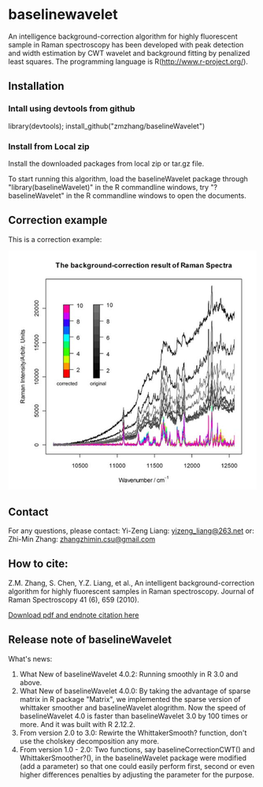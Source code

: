 # baselinewavelet

An intelligence background-correction algorithm for highly fluorescent sample in Raman spectroscopy has been developed with peak detection and width estimation by CWT wavelet and background fitting by penalized least squares. The programming language is R(http://www.r-project.org/).

## Installation

### Intall using devtools from github
library(devtools); 
install_github("zmzhang/baselineWavelet")

### Install from Local zip

Install the downloaded packages from local zip or tar.gz file.

To start running this algorithm, load the baselineWavelet package through "library(baselineWavelet)" in the R commandline windows, try "?baselineWavelet" in the R commandline windows to open the documents.

## Correction example
This is a correction example:

![Correction Example](/images/logo.jpg)

## Contact
For any questions, please contact:
Yi-Zeng Liang: yizeng_liang@263.net
or:
Zhi-Min Zhang: zhangzhimin.csu@gmail.com

## How to cite:
Z.M. Zhang, S. Chen, Y.Z. Liang, et al., An intelligent background-correction algorithm for highly fluorescent samples in Raman spectroscopy. Journal of Raman Spectroscopy 41 (6), 659 (2010).

[Download pdf and endnote citation here](http://www3.interscience.wiley.com/journal/122630376/abstract)

## Release note of baselineWavelet
What's news:
1. What New of baselineWavelet 4.0.2:
Running smoothly in R 3.0 and above.
2. What New of baselineWavelet 4.0.0:
By taking the advantage of sparse matrix in R package "Matrix", we implemented the sparse version of whittaker smoother and baselineWavelet alogrithm. Now the speed of baselineWavelet 4.0 is faster than baselineWavelet 3.0 by 100 times or more. And it was built with R 2.12.2.
3. From version 2.0 to 3.0: Rewirte the WhittakerSmooth? function, don't use the cholskey decomposition any more.
4. From version 1.0 - 2.0: Two functions, say baselineCorrectionCWT() and WhittakerSmoother?(), in the baselineWavelet package were modified (add a parameter) so that one could easily perform first, second or even higher differences penalties by adjusting the parameter for the purpose.


